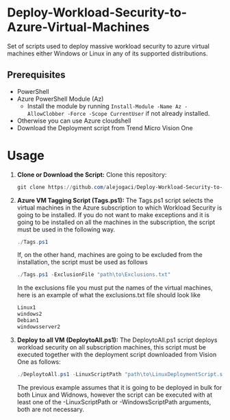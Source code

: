 # Deploy-Workload-Security-to-Azure-Virtual-Machines
Set of scripts used to deploy massive workload security to azure virtual machines either Windows or Linux in any of its supported distributions.

## Prerequisites

- PowerShell
- Azure PowerShell Module (Az)
  - Install the module by running `Install-Module -Name Az -AllowClobber -Force -Scope CurrentUser` if not already installed.
- Otherwise you can use Azure cloudshell
- Download the Deployment script from Trend Micro Vision One

# Usage

1. **Clone or Download the Script:**
   Clone this repository:
   ```powershell
   git clone https://github.com/alejogaci/Deploy-Workload-Security-to-Azure-Virtual-Machines.git

2. **Azure VM Tagging Script (Tags.ps1):**
   The Tags.ps1 script selects the virtual machines in the Azure subscription to which Workload Security is going to be installed. If you do not want to make exceptions and it is going to be installed on all the machines in the subscription, the script must be used in the following way.
   ```powershell
   ./Tags.ps1
    ```
    If, on the other hand, machines are going to be excluded from the installation, the script must be used as follows
   ```powershell
   ./Tags.ps1 -ExclusionFile "path\to\Exclusions.txt"
    ```

    In the exclusions file you must put the names of the virtual machines, here is an example of what the exclusions.txt file should look like
   ```bash
   Linux1
   windows2
   Debian1
   windowsserver2
   ```
3. **Deploy to all VM (DeploytoAll.ps1):**
   The DeploytoAll.ps1 script deploys workload security on all subscription machines, this script must be executed together with the deployment script downloaded from Vision One as follows:
   ```powershell
   ./DeploytoAll.ps1 -LinuxScriptPath "path\to\LinuxDeploymentScript.sh" -WindowsScriptPath "path\to\WindowsDeploymentScript"
    ```
    The previous example assumes that it is going to be deployed in bulk for both Linux and Widnows, however the script can be executed with at least one of the -LinuxScriptPath or -WindowsScriptPath arguments, both are not necessary.



